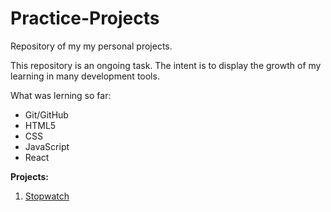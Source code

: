 # Practice-Projects
Repository of my my personal projects.

This repository is an ongoing task. The intent is to display the growth of my learning in many development tools.

What was lerning so far:

- Git/GitHub
- HTML5
- CSS
- JavaScript
- React


**Projects:**

1. [Stopwatch](https://github.com/BrunoSouza88/Practice-Projects/tree/stopwatch)
